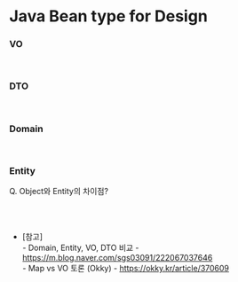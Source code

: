 # Java Bean type for Design

### VO

<br>

### DTO

<br>

### Domain

<br>

### Entity

Q. Object와 Entity의 차이점?

<br>


<br>

* [참고] <br>
  *-* Domain, Entity, VO, DTO 비교 - https://m.blog.naver.com/sgs03091/222067037646 <br>
  *-* Map vs VO 토론 (Okky) - https://okky.kr/article/370609 <br>